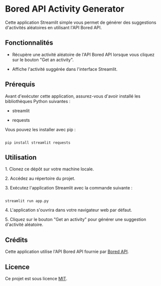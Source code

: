 

# Bored API Activity Generator

Cette application Streamlit simple vous permet de générer des suggestions d'activités aléatoires en utilisant l'API Bored API.

## Fonctionnalités

- Récupère une activité aléatoire de l'API Bored API lorsque vous cliquez sur le bouton "Get an activity".

- Affiche l'activité suggérée dans l'interface Streamlit.

## Prérequis

Avant d'exécuter cette application, assurez-vous d'avoir installé les bibliothèques Python suivantes :

- streamlit

- requests

Vous pouvez les installer avec pip :

```

pip install streamlit requests

```

## Utilisation

1\. Clonez ce dépôt sur votre machine locale.

2\. Accédez au répertoire du projet.

3\. Exécutez l'application Streamlit avec la commande suivante :

```

streamlit run app.py

```

4\. L'application s'ouvrira dans votre navigateur web par défaut.

5\. Cliquez sur le bouton "Get an activity" pour générer une suggestion d'activité aléatoire.



## Crédits

Cette application utilise l'API Bored API fournie par [Bored API](https://bored-api.appbrewery.com/).

## Licence

Ce projet est sous licence [MIT](LICENSE).
